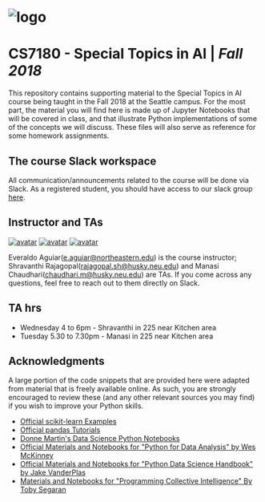 # ![logo](http://i.imgur.com/SXt4HyF.png)

# CS7180 - Special Topics in AI | _Fall 2018_

This repository contains supporting material to the Special Topics in AI course being taught in the Fall 2018 at the Seattle campus.  For the most part, the material you will find here is made up of Jupyter Notebooks that will be covered in class, and that illustrate Python implementations of some of the concepts we will discuss. These files will also serve as reference for some homework assignments.

## The course Slack workspace

All communication/announcements related to the course will be done via Slack. As a registered student, you should have access to our slack group [here](https://cs7180fall2018.slack.com/).

## Instructor and TAs

[![avatar](http://i.imgur.com/As3mExi.png)](https://www.linkedin.com/in/everaldoaguiar)
[![avatar](https://i.imgur.com/QBJ4uZz.jpg)](https://www.linkedin.com/in/shravanthi-rajagopal-b0a6bb53/)
[![avatar](https://imgur.com/GbZTsvM.png)](https://www.linkedin.com/in/manasi-chaudhari/)

Everaldo Aguiar(e.aguiar@northeastern.edu) is the course instructor; Shravanthi Rajagopal(rajagopal.sh@husky.neu.edu) and Manasi Chaudhari(chaudhari.m@husky.neu.edu) are TAs.
If you come across any questions, feel  free to reach out to them directly on Slack.

## TA hrs
* Wednesday 4 to 6pm - Shravanthi in 225 near Kitchen area
* Tuesday 5.30 to 7.30pm - Manasi in 225 near Kitchen area

## Acknowledgments

A large portion of the code snippets that are provided here were adapted from material that is freely available online. As such, you are strongly encouraged to review these (and any other relevant sources you may find) if you wish to improve your Python skills.

* [Official scikit-learn Examples](http://scikit-learn.org/stable/auto_examples/)
* [Official pandas Tutorials](http://pandas.pydata.org/pandas-docs/version/0.18.1/tutorials.html)
* [Donne Martin's Data Science Python Notebooks](https://github.com/donnemartin/data-science-ipython-notebooks)
* [Official Materials and Notebooks for "Python for Data Analysis" by Wes McKinney](https://github.com/wesm/pydata-book)
* [Official Materials and Notebooks for "Python Data Science Handbook" by Jake VanderPlas](https://github.com/jakevdp/PythonDataScienceHandbook)
* [Materials and Notebooks for "Programming Collective Intelligence" By Toby Segaran](https://github.com/ferronrsmith/programming-collective-intelligence-code)
